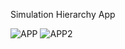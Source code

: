 Simulation Hierarchy App

![APP](https://user-images.githubusercontent.com/63661281/131048247-af71f822-0d26-48e8-8c0a-34d7dd9ff250.png)
![APP2](https://user-images.githubusercontent.com/63661281/131048254-7a7918a2-dfab-4532-8ff3-104f94f5d291.png)
